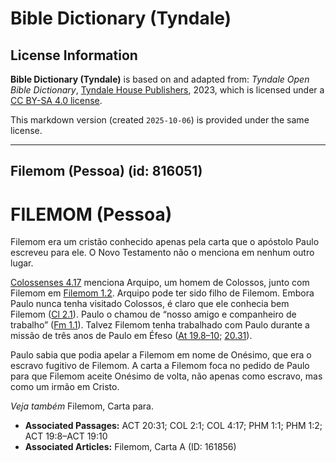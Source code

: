 # Bible Dictionary (Tyndale)

## License Information

**Bible Dictionary (Tyndale)** is based on and adapted from: _Tyndale Open Bible Dictionary_, [Tyndale House Publishers](https://tyndaleopenresources.com/), 2023, which is licensed under a [CC BY-SA 4.0 license](https://creativecommons.org/licenses/by-sa/4.0/legalcode.en).

This markdown version (created `2025-10-06`) is provided under the same license.



--------------------------------

## Filemom (Pessoa) (id: 816051)

FILEMOM (Pessoa)
================

Filemom era um cristão conhecido apenas pela carta que o apóstolo Paulo escreveu para ele. O Novo Testamento não o menciona em nenhum outro lugar.

[Colossenses 4\.17](https://ref.ly/Col4:17) menciona Arquipo, um homem de Colossos, junto com Filemom em [Filemom 1\.2](https://ref.ly/Phlm1:2). Arquipo pode ter sido filho de Filemom. Embora Paulo nunca tenha visitado Colossos, é claro que ele conhecia bem Filemom ([Cl 2\.1](https://ref.ly/Col2:1)). Paulo o chamou de “nosso amigo e companheiro de trabalho” ([Fm 1\.1](https://ref.ly/Phlm1:1)). Talvez Filemom tenha trabalhado com Paulo durante a missão de três anos de Paulo em Éfeso ([At 19\.8–10](https://ref.ly/Acts19:8-Acts19:10); [20\.31](https://ref.ly/Acts20:31)).

Paulo sabia que podia apelar a Filemom em nome de Onésimo, que era o escravo fugitivo de Filemom. A carta a Filemom foca no pedido de Paulo para que Filemom aceite Onésimo de volta, não apenas como escravo, mas como um irmão em Cristo.

*Veja também* Filemom, Carta para.

* **Associated Passages:** ACT 20:31; COL 2:1; COL 4:17; PHM 1:1; PHM 1:2; ACT 19:8–ACT 19:10
* **Associated Articles:** Filemom, Carta A (ID: 161856)

